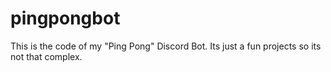 # pingpongbot
This is the code of my "Ping Pong" Discord Bot. Its just a fun projects so its not that complex.
